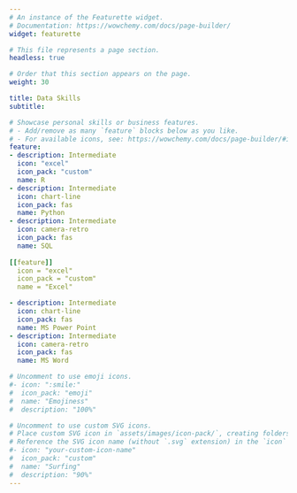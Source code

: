 ```yaml
---
# An instance of the Featurette widget.
# Documentation: https://wowchemy.com/docs/page-builder/
widget: featurette

# This file represents a page section.
headless: true

# Order that this section appears on the page.
weight: 30

title: Data Skills
subtitle:

# Showcase personal skills or business features.
# - Add/remove as many `feature` blocks below as you like.
# - For available icons, see: https://wowchemy.com/docs/page-builder/#icons
feature:
- description: Intermediate
  icon: "excel"
  icon_pack: "custom"
  name: R 
- description: Intermediate
  icon: chart-line
  icon_pack: fas
  name: Python
- description: Intermediate
  icon: camera-retro
  icon_pack: fas
  name: SQL
  
[[feature]]
  icon = "excel"
  icon_pack = "custom"
  name = "Excel"

- description: Intermediate
  icon: chart-line
  icon_pack: fas
  name: MS Power Point
- description: Intermediate
  icon: camera-retro
  icon_pack: fas
  name: MS Word

# Uncomment to use emoji icons.
#- icon: ":smile:"
#  icon_pack: "emoji"
#  name: "Emojiness"
#  description: "100%"  

# Uncomment to use custom SVG icons.
# Place custom SVG icon in `assets/images/icon-pack/`, creating folders if necessary.
# Reference the SVG icon name (without `.svg` extension) in the `icon` field.
#- icon: "your-custom-icon-name"
#  icon_pack: "custom"
#  name: "Surfing"
#  description: "90%"
---
```

